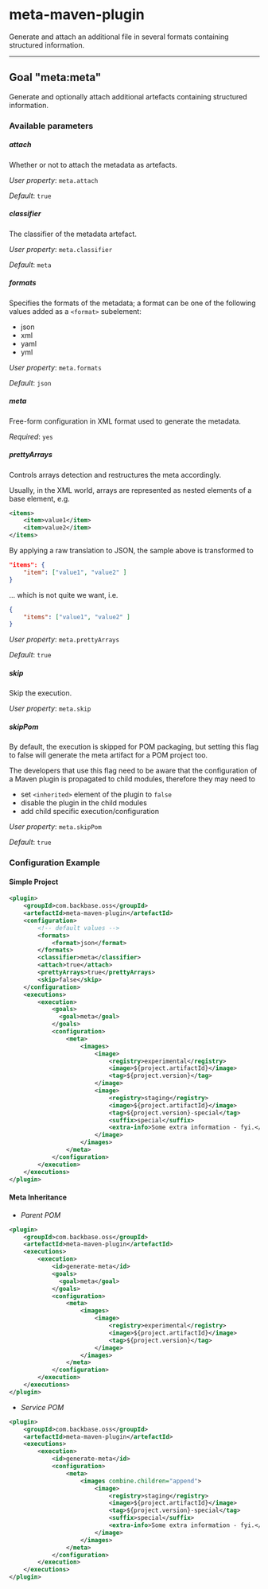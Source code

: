 # meta-maven-plugin

Generate and attach an additional file in several formats containing structured information.

---

## Goal "meta:meta"

Generate and optionally attach additional artefacts containing structured information.

### Available parameters

##### attach

Whether or not to attach the metadata as artefacts.

*User property*: `meta.attach`

*Default*: `true`

##### classifier

The classifier of the metadata artefact.

*User property*: `meta.classifier`

*Default*: `meta`

##### formats

Specifies the formats of the metadata; a format can be one of the following values added as a
`<format>` subelement:

- json
- xml
- yaml
- yml

*User property*: `meta.formats`

*Default*: `json`

#####  meta

Free-form configuration in XML format used to generate the metadata.

*Required*: `yes`

##### prettyArrays

Controls arrays detection and restructures the meta accordingly.

Usually, in the XML world, arrays are represented as nested elements of a base element, e.g.

```xml
<items>
    <item>value1</item>
    <item>value2</item>
</items>
```

By applying a raw translation to JSON, the sample above is transformed to

```json
"items": {
    "item": ["value1", "value2" ]
}
```

... which is not quite we want, i.e.

```json
{
    "items": ["value1", "value2" ]
}
```

*User property*: `meta.prettyArrays`

*Default*: `true`

##### skip

Skip the execution.

*User property*: `meta.skip`

##### skipPom

By default, the execution is skipped for POM packaging, but setting this flag to false will generate the meta artifact for a POM project too.

The developers that use this flag need to be aware that the configuration of a Maven plugin is propagated to child modules, therefore they may need to

* set `<inherited>` element of the plugin to `false`
* disable the plugin in the child modules
* add child specific execution/configuration

*User property*: `meta.skipPom`

*Default*: `true`

### Configuration Example

#### Simple Project

```xml
<plugin>
    <groupId>com.backbase.oss</groupId>
    <artefactId>meta-maven-plugin</artefactId>
    <configuration>
        <!-- default values -->
        <formats>
            <format>json</format>
        </formats>
        <classifier>meta</classifier>
        <attach>true</attach>
        <prettyArrays>true</prettyArrays>
        <skip>false</skip>
    </configuration>
    <executions>
        <execution>
            <goals>
              <goal>meta</goal>
            </goals>
            <configuration>
                <meta>
                    <images>
                        <image>
                            <registry>experimental</registry>
                            <image>${project.artifactId}</image>
                            <tag>${project.version}</tag>
                        </image>
                        <image>
                            <registry>staging</registry>
                            <image>${project.artifactId}</image>
                            <tag>${project.version}-special</tag>
                            <suffix>special</suffix>
                            <extra-info>Some extra information - fyi.</extra-info>
                        </image>
                    </images>
                </meta>
            </configuration>
        </execution>
    </executions>
</plugin>
```

#### Meta Inheritance

* *Parent POM*

```xml
<plugin>
    <groupId>com.backbase.oss</groupId>
    <artefactId>meta-maven-plugin</artefactId>
    <executions>
        <execution>
            <id>generate-meta</id>
            <goals>
              <goal>meta</goal>
            </goals>
            <configuration>
                <meta>
                    <images>
                        <image>
                            <registry>experimental</registry>
                            <image>${project.artifactId}</image>
                            <tag>${project.version}</tag>
                        </image>
                    </images>
                </meta>
            </configuration>
        </execution>
    </executions>
</plugin>
```

* *Service POM*

```xml
<plugin>
    <groupId>com.backbase.oss</groupId>
    <artefactId>meta-maven-plugin</artefactId>
    <executions>
        <execution>
            <id>generate-meta</id>
            <configuration>
                <meta>
                    <images combine.children="append">
                        <image>
                            <registry>staging</registry>
                            <image>${project.artifactId}</image>
                            <tag>${project.version}-special</tag>
                            <suffix>special</suffix>
                            <extra-info>Some extra information - fyi.</extra-info>
                        </image>
                    </images>
                </meta>
            </configuration>
        </execution>
    </executions>
</plugin>
```
